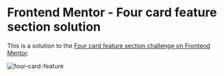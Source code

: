 # Frontend Mentor - Four card feature section solution

This is a solution to the [Four card feature section challenge on Frontend Mentor](https://www.frontendmentor.io/challenges/four-card-feature-section-weK1eFYK).

![four-card-feature](https://github.com/Smart-Ace-Designs/Astro-Four-Card-Feature-Section/assets/132539186/032b7a31-43a0-40fa-8bb2-14d450137ad7)
